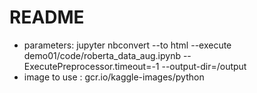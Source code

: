 # README

* parameters:  jupyter nbconvert --to html --execute demo01/code/roberta\_data\_aug.ipynb --ExecutePreprocessor.timeout=-1 --output-dir=/output
* image to use : gcr.io/kaggle-images/python

